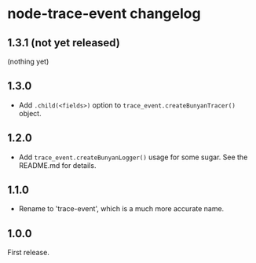 # node-trace-event changelog

## 1.3.1 (not yet released)

(nothing yet)


## 1.3.0

- Add `.child(<fields>)` option to `trace_event.createBunyanTracer()` object.


## 1.2.0

- Add `trace_event.createBunyanLogger()` usage for some sugar. See the
  README.md for details.


## 1.1.0

- Rename to 'trace-event', which is a much more accurate name.


## 1.0.0

First release.
